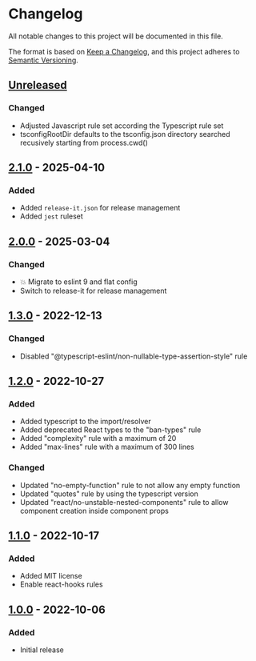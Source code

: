 # Changelog

All notable changes to this project will be documented in this file.

The format is based on [Keep a Changelog](https://keepachangelog.com/en/1.0.0/),
and this project adheres to [Semantic Versioning](https://semver.org/spec/v2.0.0.html).

## [Unreleased]

### Changed

- Adjusted Javascript rule set according the Typescript rule set
- tsconfigRootDir defaults to the tsconfig.json directory searched recusively starting from process.cwd()

## [2.1.0] - 2025-04-10

### Added

- Added `release-it.json` for release management
- Added `jest` ruleset

## [2.0.0] - 2025-03-04

### Changed

- :boom: Migrate to eslint 9 and flat config
- Switch to release-it for release management

## [1.3.0] - 2022-12-13

### Changed

- Disabled "@typescript-eslint/non-nullable-type-assertion-style" rule

## [1.2.0] - 2022-10-27

### Added

- Added typescript to the import/resolver
- Added deprecated React types to the "ban-types" rule
- Added "complexity" rule with a maximum of 20
- Added "max-lines" rule with a maximum of 300 lines

### Changed

- Updated "no-empty-function" rule to not allow any empty function
- Updated "quotes" rule by using the typescript version
- Updated "react/no-unstable-nested-components" rule to allow component creation inside component props

## [1.1.0] - 2022-10-17

### Added

- Added MIT license
- Enable react-hooks rules

## [1.0.0] - 2022-10-06

### Added

- Initial release

[unreleased]: https://github.com/neolution-ch/eslint-config-neolution/compare/2.1.0...HEAD
[2.1.0]: https://github.com/neolution-ch/eslint-config-neolution/compare/2.0.0...2.1.0
[2.0.0]: https://github.com/neolution-ch/eslint-config-neolution/compare/1.3.0...2.0.0
[1.3.0]: https://github.com/neolution-ch/eslint-config-neolution/compare/1.2.0...1.3.0
[1.2.0]: https://github.com/neolution-ch/eslint-config-neolution/compare/1.1.0...1.2.0
[1.1.0]: https://github.com/neolution-ch/eslint-config-neolution/compare/1.0.0...1.1.0
[1.0.0]: https://github.com/neolution-ch/eslint-config-neolution/compare/5f308ef87fa2a779e56cb6af4510baf6e2deeb23...1.0.0

